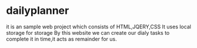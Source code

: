 # dailyplanner
it is an sample web project 
which consists of HTML,JQERY,CSS 
It uses local storage for storage 
By this website we can create our dialy tasks to complete it in time,it acts as remainder for us.
